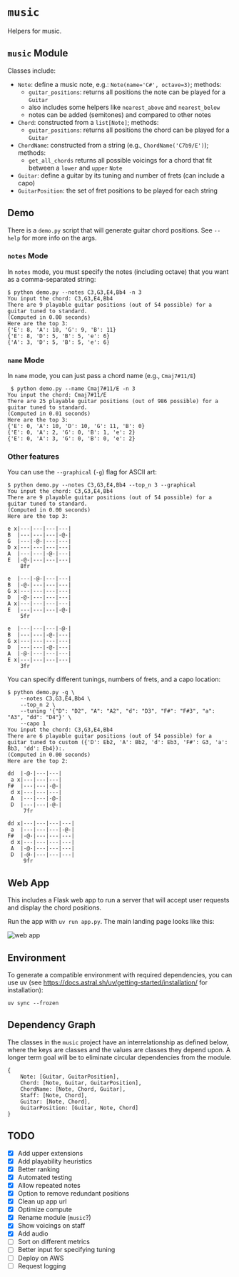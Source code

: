 # `music`

Helpers for music.

## `music` Module

Classes include:
- `Note`: define a music note, e.g.: `Note(name='C#', octave=3)`; methods:
  - `guitar_positions`: returns all positions the note can be played for a `Guitar`
  - also includes some helpers like `nearest_above` and `nearest_below`
  - notes can be added (semitones) and compared to other notes
- `Chord`: constructed from a `list[Note]`; methods:
  - `guitar_positions`: returns all positions the chord can be played for a `Guitar`
- `ChordName`: constructed from a string (e.g., `ChordName('C7b9/E')`); methods:
  - `get_all_chords` returns all possible voicings for a chord that fit between a `lower` and `upper` `Note`
- `Guitar`: define a guitar by its tuning and number of frets (can include a capo)
- `GuitarPosition`: the set of fret positions to be played for each string

## Demo

There is a `demo.py` script that will generate guitar chord positions. See `--help` for more info on the args.

### `notes` Mode

In `notes` mode, you must specify the notes (including octave) that you want as a comma-separated string:

```commandline
$ python demo.py --notes C3,G3,E4,Bb4 -n 3
You input the chord: C3,G3,E4,Bb4
There are 9 playable guitar positions (out of 54 possible) for a guitar tuned to standard.
(Computed in 0.00 seconds)
Here are the top 3:
{'E': 8, 'A': 10, 'G': 9, 'B': 11}
{'E': 8, 'D': 5, 'B': 5, 'e': 6}
{'A': 3, 'D': 5, 'B': 5, 'e': 6}
```

### `name` Mode

In `name` mode, you can just pass a chord name (e.g., `Cmaj7#11/E`)

```commandline
 $ python demo.py --name Cmaj7#11/E -n 3
You input the chord: Cmaj7#11/E
There are 25 playable guitar positions (out of 986 possible) for a guitar tuned to standard.
(Computed in 0.01 seconds)
Here are the top 3:
{'E': 0, 'A': 10, 'D': 10, 'G': 11, 'B': 0}
{'E': 0, 'A': 2, 'G': 0, 'B': 1, 'e': 2}
{'E': 0, 'A': 3, 'G': 0, 'B': 0, 'e': 2}
```

### Other features

You can use the `--graphical` (`-g`) flag for ASCII art:

```commandline
$ python demo.py --notes C3,G3,E4,Bb4 --top_n 3 --graphical
You input the chord: C3,G3,E4,Bb4
There are 9 playable guitar positions (out of 54 possible) for a guitar tuned to standard.
(Computed in 0.00 seconds)
Here are the top 3:

e x|---|---|---|---|
B  |---|---|---|-@-|
G  |---|-@-|---|---|
D x|---|---|---|---|
A  |---|---|-@-|---|
E  |-@-|---|---|---|
    8fr

e  |---|-@-|---|---|
B  |-@-|---|---|---|
G x|---|---|---|---|
D  |-@-|---|---|---|
A x|---|---|---|---|
E  |---|---|---|-@-|
    5fr

e  |---|---|---|-@-|
B  |---|---|-@-|---|
G x|---|---|---|---|
D  |---|---|-@-|---|
A  |-@-|---|---|---|
E x|---|---|---|---|
    3fr
```

You can specify different tunings, numbers of frets, and a capo location:

```commandline
$ python demo.py -g \
    --notes C3,G3,E4,Bb4 \
    --top_n 2 \
    --tuning '{"D": "D2", "A": "A2", "d": "D3", "F#": "F#3", "a": "A3", "dd": "D4"}' \
    --capo 1
You input the chord: C3,G3,E4,Bb4
There are 6 playable guitar positions (out of 54 possible) for a guitar tuned to custom ({'D': Eb2, 'A': Bb2, 'd': Eb3, 'F#': G3, 'a': Bb3, 'dd': Eb4}):.
(Computed in 0.00 seconds)
Here are the top 2:

dd  |-@-|---|---|
 a x|---|---|---|
F#  |---|---|-@-|
 d x|---|---|---|
 A  |---|---|-@-|
 D  |---|---|-@-|
     7fr

dd x|---|---|---|---|
 a  |---|---|---|-@-|
F#  |-@-|---|---|---|
 d x|---|---|---|---|
 A  |-@-|---|---|---|
 D  |-@-|---|---|---|
     9fr
```

## Web App

This includes a Flask web app to run a server that will accept user requests and display the chord positions.

Run the app with `uv run app.py`. The main landing page looks like this:

![web app](images/web_app_sample.png "Web App")

## Environment

To generate a compatible environment with required dependencies, you can use uv 
(see https://docs.astral.sh/uv/getting-started/installation/ for installation):

```commandline
uv sync --frozen
```

## Dependency Graph

The classes in the `music` project have an interrelationship as defined below, 
where the keys are classes and the values are classes they depend upon.
A longer term goal will be to eliminate circular dependencies from the module.  

```
{
    Note: [Guitar, GuitarPosition],
    Chord: [Note, Guitar, GuitarPosition],
    ChordName: [Note, Chord, Guitar],
    Staff: [Note, Chord],
    Guitar: [Note, Chord],
    GuitarPosition: [Guitar, Note, Chord]
}
```

## TODO

- [x] Add upper extensions
- [x] Add playability heuristics
- [x] Better ranking
- [x] Automated testing
- [x] Allow repeated notes
- [x] Option to remove redundant positions
- [X] Clean up app url
- [x] Optimize compute
- [x] Rename module (`music`?)
- [x] Show voicings on staff
- [x] Add audio
- [ ] Sort on different metrics
- [ ] Better input for specifying tuning
- [ ] Deploy on AWS
- [ ] Request logging
